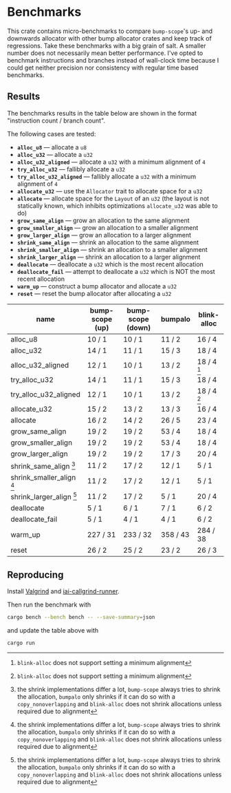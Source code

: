 # Benchmarks

This crate contains micro-benchmarks to compare `bump-scope`'s up- and downwards allocator with other bump allocator crates and keep track of regressions. Take these benchmarks with a big grain of salt. A smaller number does not necessarily mean better performance. I've opted to benchmark instructions and branches instead of wall-clock time because I could get neither precision nor consistency with regular time based benchmarks.

## Results

The benchmarks results in the table below are shown in the format "instruction count / branch count".

The following cases are tested:
- **`alloc_u8`** —  allocate a `u8`
- **`alloc_u32`** —  allocate a `u32`
- **`alloc_u32_aligned`** —  allocate a `u32` with a minimum alignment of `4`
- **`try_alloc_u32`** —  fallibly allocate a `u32`
- **`try_alloc_u32_aligned`** —  fallibly allocate a `u32` with a minimum alignment of `4`
- **`allocate_u32`** —  use the `Allocator` trait to allocate space for a `u32`
- **`allocate`** —  allocate space for the `Layout` of an `u32` (the layout is not statically known, which inhibits optimizations `allocate_u32` was able to do)
- **`grow_same_align`** —  grow an allocation to the same alignment
- **`grow_smaller_align`** —  grow an allocation to a smaller alignment
- **`grow_larger_align`** —  grow an allocation to a larger alignment
- **`shrink_same_align`** —  shrink an allocation to the same alignment
- **`shrink_smaller_align`** —  shrink an allocation to a smaller alignment
- **`shrink_larger_align`** —  shrink an allocation to a larger alignment
- **`deallocate`** —  deallocate a `u32` which is the most recent allocation
- **`deallocate_fail`** —  attempt to deallocate a `u32` which is NOT the most recent allocation
- **`warm_up`** —  construct a bump allocator and allocate a `u32`
- **`reset`** —  reset the bump allocator after allocating a `u32`

<!-- table start -->

| name                      | bump-scope (up) | bump-scope (down) | bumpalo  | blink-alloc |
| ------------------------- | --------------- | ----------------- | -------- | ----------- |
| alloc_u8                  | 10 / 1          | 10 / 1            | 11 / 2   | 16 / 4      |
| alloc_u32                 | 14 / 1          | 11 / 1            | 15 / 3   | 18 / 4      |
| alloc_u32_aligned         | 12 / 1          | 10 / 1            | 13 / 2   | 18 / 4 [^1] |
| try_alloc_u32             | 14 / 1          | 11 / 1            | 15 / 3   | 18 / 4      |
| try_alloc_u32_aligned     | 12 / 1          | 10 / 1            | 13 / 2   | 18 / 4 [^1] |
| allocate_u32              | 15 / 2          | 13 / 2            | 13 / 3   | 16 / 4      |
| allocate                  | 16 / 2          | 14 / 2            | 26 / 5   | 23 / 4      |
| grow_same_align           | 19 / 2          | 19 / 2            | 53 / 4   | 18 / 4      |
| grow_smaller_align        | 19 / 2          | 19 / 2            | 53 / 4   | 18 / 4      |
| grow_larger_align         | 19 / 2          | 19 / 2            | 17 / 3   | 20 / 4      |
| shrink_same_align [^2]    | 11 / 2          | 17 / 2            | 12 / 1   | 5 / 1       |
| shrink_smaller_align [^2] | 11 / 2          | 17 / 2            | 12 / 1   | 5 / 1       |
| shrink_larger_align [^2]  | 11 / 2          | 17 / 2            | 5 / 1    | 20 / 4      |
| deallocate                | 5 / 1           | 6 / 1             | 7 / 1    | 6 / 2       |
| deallocate_fail           | 5 / 1           | 4 / 1             | 4 / 1    | 6 / 2       |
| warm_up                   | 227 / 31        | 233 / 32          | 358 / 43 | 284 / 38    |
| reset                     | 26 / 2          | 25 / 2            | 23 / 2   | 26 / 3      |

[^1]: `blink-alloc` does not support setting a minimum alignment
[^2]: the shrink implementations differ a lot, `bump-scope` always tries to shrink the allocation, `bumpalo` only shrinks if it can do so with a `copy_nonoverlapping` and `blink-alloc` does not shrink allocations unless required due to alignment

<!-- table end -->

## Reproducing

Install [Valgrind](https://iai-callgrind.github.io/iai-callgrind/latest/html/installation/prerequisites.html) and [iai-callgrind-runner](https://iai-callgrind.github.io/iai-callgrind/latest/html/installation/iai_callgrind.html).

Then run the benchmark with
```bash
cargo bench --bench bench -- --save-summary=json
```
and update the table above with
```bash
cargo run
```